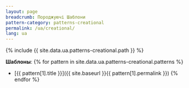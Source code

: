 ```yaml
---
layout: page
breadcrumb: Породжуючі Шаблони
pattern-category: patterns-creational
permalink: /ua/creational/
lang: ua
---
```


{% include {{ site.data.ua.patterns-creational.path }} %}

**Шаблоны**:
{% for pattern in site.data.ua.patterns-creational.patterns %}
* [{{ pattern[1].title }}]({{ site.baseurl }}{{ pattern[1].permalink }})
{% endfor %}
